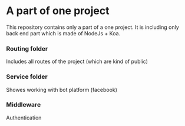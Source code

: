 # A part of one project

This repository contains only a part of a one project. It is including only back end part which is made of NodeJs + Koa.

### Routing folder
Includes all routes of the project (which are kind of public)

### Service folder
Showes working with bot platform (facebook)

### Middleware
Authentication